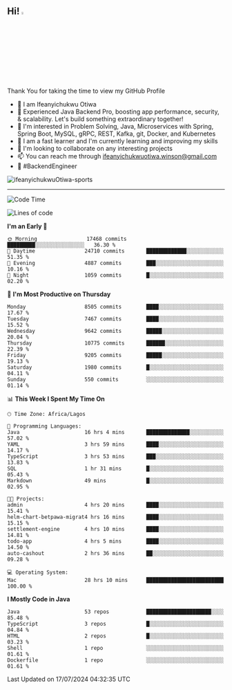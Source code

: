 <!-- BLOG-POST-LIST:START --><!-- BLOG-POST-LIST:END -->

## Hi! <img src="https://media.giphy.com/media/hvRJCLFzcasrR4ia7z/giphy.gif" width="4%"> 

Thank You for taking the time to view my GitHub Profile

- 👋 I am Ifeanyichukwu Otiwa
- 🚀 Experienced Java Backend Pro, boosting app performance, security, & scalability. Let's build something extraordinary together!
- 👀 I'm interested in Problem Solving, Java, Microservices with Spring, Spring Boot, MySQL, gRPC, REST, Kafka, git, Docker, and Kubernetes
- 🌱 I am a fast learner and I'm currently learning and improving my skills
- 💞️ I'm looking to collaborate on any interesting projects
- 📫 You can reach me through ifeanyichukwuotiwa.winson@gmail.com
- 🚀 #BackendEngineer

<p align="left" marginTop="10px"> <img src="https://komarev.com/ghpvc/?username=ifeanyichukwuOtiwa-sports&label=Profile%20views&color=0e75b6&style=for-the-badge" alt="ifeanyichukwuOtiwa-sports" /> </p>

***

<!--START_SECTION:waka-->
![Code Time](http://img.shields.io/badge/Code%20Time-2%2C640%20hrs%2018%20mins-blue)

![Lines of code](https://img.shields.io/badge/From%20Hello%20World%20I%27ve%20Written-12.0%20million%20lines%20of%20code-blue)

**I'm an Early 🐤** 

```text
🌞 Morning                17468 commits       █████████░░░░░░░░░░░░░░░░   36.30 % 
🌆 Daytime                24710 commits       █████████████░░░░░░░░░░░░   51.35 % 
🌃 Evening                4887 commits        ███░░░░░░░░░░░░░░░░░░░░░░   10.16 % 
🌙 Night                  1059 commits        █░░░░░░░░░░░░░░░░░░░░░░░░   02.20 % 
```
📅 **I'm Most Productive on Thursday** 

```text
Monday                   8505 commits        ████░░░░░░░░░░░░░░░░░░░░░   17.67 % 
Tuesday                  7467 commits        ████░░░░░░░░░░░░░░░░░░░░░   15.52 % 
Wednesday                9642 commits        █████░░░░░░░░░░░░░░░░░░░░   20.04 % 
Thursday                 10775 commits       ██████░░░░░░░░░░░░░░░░░░░   22.39 % 
Friday                   9205 commits        █████░░░░░░░░░░░░░░░░░░░░   19.13 % 
Saturday                 1980 commits        █░░░░░░░░░░░░░░░░░░░░░░░░   04.11 % 
Sunday                   550 commits         ░░░░░░░░░░░░░░░░░░░░░░░░░   01.14 % 
```


📊 **This Week I Spent My Time On** 

```text
🕑︎ Time Zone: Africa/Lagos

💬 Programming Languages: 
Java                     16 hrs 4 mins       ██████████████░░░░░░░░░░░   57.02 % 
YAML                     3 hrs 59 mins       ████░░░░░░░░░░░░░░░░░░░░░   14.17 % 
TypeScript               3 hrs 53 mins       ███░░░░░░░░░░░░░░░░░░░░░░   13.83 % 
SQL                      1 hr 31 mins        █░░░░░░░░░░░░░░░░░░░░░░░░   05.43 % 
Markdown                 49 mins             █░░░░░░░░░░░░░░░░░░░░░░░░   02.95 % 

🐱‍💻 Projects: 
admin                    4 hrs 20 mins       ████░░░░░░░░░░░░░░░░░░░░░   15.41 % 
helm-chart-betpawa-migrat4 hrs 16 mins       ████░░░░░░░░░░░░░░░░░░░░░   15.15 % 
settlement-engine        4 hrs 10 mins       ████░░░░░░░░░░░░░░░░░░░░░   14.81 % 
todo-app                 4 hrs 5 mins        ████░░░░░░░░░░░░░░░░░░░░░   14.50 % 
auto-cashout             2 hrs 36 mins       ██░░░░░░░░░░░░░░░░░░░░░░░   09.28 % 

💻 Operating System: 
Mac                      28 hrs 10 mins      █████████████████████████   100.00 % 
```

**I Mostly Code in Java** 

```text
Java                     53 repos            █████████████████████░░░░   85.48 % 
TypeScript               3 repos             █░░░░░░░░░░░░░░░░░░░░░░░░   04.84 % 
HTML                     2 repos             █░░░░░░░░░░░░░░░░░░░░░░░░   03.23 % 
Shell                    1 repo              ░░░░░░░░░░░░░░░░░░░░░░░░░   01.61 % 
Dockerfile               1 repo              ░░░░░░░░░░░░░░░░░░░░░░░░░   01.61 % 
```




 Last Updated on 17/07/2024 04:32:35 UTC
<!--END_SECTION:waka-->

<!--
<p align="center">
![trophy](https://github-profile-trophy.vercel.app/?username=ifeanyichukwuOtiwa-sports&theme=onedark) (https://github.com/ryo-ma/github-profile-trophy)
</p>
-->

<!---
ifeanyi-otiwa/ifeanyi-otiwa is a ✨ special ✨ repository because its `README.md` (this file) appears on your GitHub profile.
You can click the Preview link to take a look at your changes.
--->
